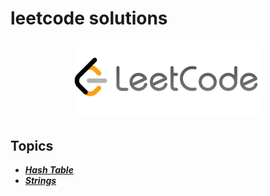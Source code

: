 # leetcode solutions

<center><img src="https://github.com/m7moudGadallah/leetCode_Solutions/blob/main/leetcode.png?raw=true" width = 300px/></center>

## Topics
- ***[Hash Table](https://github.com/m7moudGadallah/leetCode_Solutions/tree/main/Hash_Table)***
- ***[Strings](./Strings/)***
